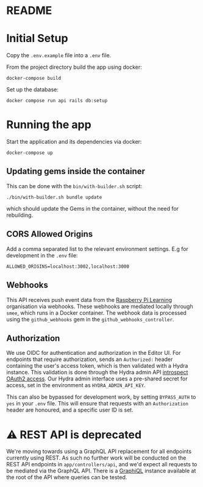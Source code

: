 # README


# Initial Setup

Copy the `.env.example` file into a `.env` file.

From the project directory build the app using docker:

```
docker-compose build
```

Set up the database:

```
docker compose run api rails db:setup
```

# Running the app

Start the application and its dependencies via docker:

```
docker-compose up
```

## Updating gems inside the container

This can be done with the `bin/with-builder.sh` script:
```
./bin/with-builder.sh bundle update
```
which should update the Gems in the container, without the need for rebuilding.

## CORS Allowed Origins

Add a comma separated list to the relevant environment settings. E.g for development in the `.env` file:

```
ALLOWED_ORIGINS=localhost:3002,localhost:3000
```

## Webhooks

This API receives push event data from the [Raspberry Pi Learning](https://github.com/raspberrypilearning) organisation via webhooks. These webhooks are mediated locally through `smee`, which runs in a Docker container. The webhook data is processed using the `github_webhooks` gem in the `github_webhooks_controller`.

## Authorization

We use OIDC for authentication and authorization in the Editor UI.  For endpoints that require authorization, sends an  `Authorized:` header containing the user's access token, which is then validated with a Hydra instance. This validation is done through the Hydra admin API [introspect OAuth2 access](https://www.ory.sh/docs/hydra/reference/api#tag/oAuth2/operation/introspectOAuth2Token).  Our Hydra admin interface uses a pre-shared secret for access, set in the environment as `HYDRA_ADMIN_API_KEY`.

This can also be bypassed for development work, by setting `BYPASS_AUTH` to `yes` in your `.env` file.  This will ensure that requests with an `Authorization` header are honoured, and a specific user ID is set.

# ⚠️ REST API is deprecated

We're moving towards using a GraphQL API replacement for all endpoints currently using REST.  As such no further work will be conducted on the REST API endpoints in `app/controllers/api`, and we'd expect all requests to be mediated via the GraphQL API.  There is a [GraphiQL](https://github.com/graphql/graphiql) instance available at the root of the API where queries can be tested.

